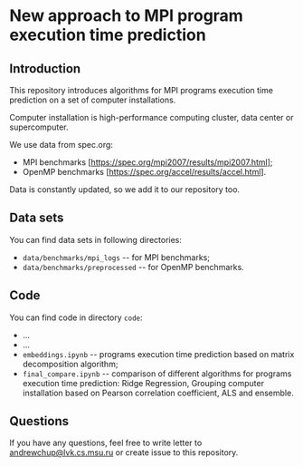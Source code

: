 # New approach to MPI program execution time prediction

## Introduction

This repository introduces algorithms for MPI programs execution time prediction on a set of computer installations.

Computer installation is high-performance computing cluster, data center or supercomputer.

We use data from spec.org:
- MPI benchmarks [https://spec.org/mpi2007/results/mpi2007.html];
- OpenMP benchmarks [https://spec.org/accel/results/accel.html].

Data is constantly updated, so we add it to our repository too.


## Data sets
You can find data sets in following directories:
- `data/benchmarks/mpi_logs` -- for MPI benchmarks;
- `data/benchmarks/preprocessed` -- for OpenMP benchmarks.


## Code
You can find code in directory `code`:
- ...
- ...
- `embeddings.ipynb` -- programs execution time prediction based on matrix decomposition algorithm;
- `final_compare.ipynb` -- comparison of different algorithms for programs execution time prediction: Ridge Regression, Grouping computer installation based on Pearson correlation coefficient, ALS and ensemble.


## Questions
If you have any questions, feel free to write letter to andrewchup@lvk.cs.msu.ru or create issue to this repository.
